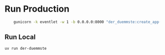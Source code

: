 # Run Production

```bash
    gunicorn -k eventlet -w 1 -b 0.0.0.0:8000 "der_duemmste:create_app()"
```

## Run Local

```bash
uv run der-duemmste
```
